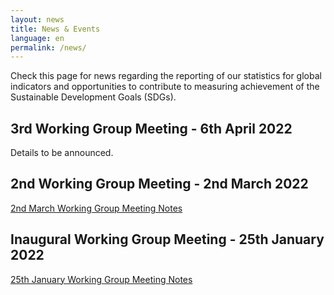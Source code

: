 ```yaml
---
layout: news
title: News & Events
language: en
permalink: /news/
---
```



Check this page for news regarding the reporting of our statistics for global indicators and opportunities to contribute to measuring achievement of the Sustainable Development Goals (SDGs).

## 3rd Working Group Meeting - 6th April 2022

Details to be announced.

## 2nd Working Group Meeting - 2nd March 2022

[2nd March Working Group Meeting Notes](https://drive.google.com/file/d/1DYbb_R1Huqj7dzmIPIFh6ofQnbM4uYL6/view?usp=sharing)
      
## Inaugural Working Group Meeting - 25th January 2022

[25th January Working Group Meeting Notes](https://drive.google.com/file/d/1up30Ws0N5VfLDjgNslEHaVcx_fmJ2pBv/view?usp=sharing)


